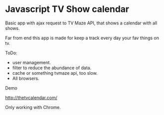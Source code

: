 Javascript TV Show calendar
================================

Basic app with ajax request to TV Maze API, that shows a calendar with all shows.

Far from end this app is made for keep a track every day your fav things on tv.

ToDo:
  - user management.
  - filter to reduce the abundance of data.
  - cache or something tvmaze api, too slow.
  - All browsers.

Demo

http://thetvcalendar.com/

Only working with Chrome.
